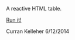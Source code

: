 A reactive HTML table.

[Run it!](http://curran.github.io/model/examples/d3Table)

Curran Kelleher 6/12/2014
